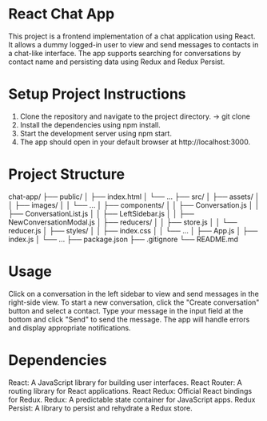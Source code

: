 # React Chat App
This project is a frontend implementation of a chat application using React. It allows a dummy logged-in user to view and send messages to contacts in a chat-like interface. The app supports searching for conversations by contact name and persisting data using Redux and Redux Persist.

# Setup Project Instructions
1) Clone the repository and navigate to the project directory.
  -> git clone 
2) Install the dependencies using npm install.
3) Start the development server using npm start.
4) The app should open in your default browser at http://localhost:3000.


# Project Structure
chat-app/
  ├── public/
  │   ├── index.html
  │   └── ...
  ├── src/
  │   ├── assets/
  │   │   ├── images/
  │   │   └── ...
  │   ├── components/
  │   │   ├── Conversation.js
  │   │   ├── ConversationList.js
  │   │   ├── LeftSidebar.js
  │   │   ├── NewConversationModal.js
  │   ├── reducers/
  │   │   ├── store.js
  │   │   └── reducer.js
  │   ├── styles/
  │   │   ├── index.css
  │   │   └── ...
  │   ├── App.js
  │   ├── index.js
  │   └── ...
  ├── package.json
  ├── .gitignore
  └── README.md

# Usage
Click on a conversation in the left sidebar to view and send messages in the right-side view.
To start a new conversation, click the "Create conversation" button and select a contact.
Type your message in the input field at the bottom and click "Send" to send the message.
The app will handle errors and display appropriate notifications.

# Dependencies
React: A JavaScript library for building user interfaces.
React Router: A routing library for React applications.
React Redux: Official React bindings for Redux.
Redux: A predictable state container for JavaScript apps.
Redux Persist: A library to persist and rehydrate a Redux store.